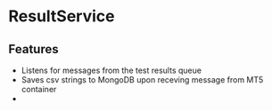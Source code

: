 # ResultService

## Features
- Listens for messages from the test results queue
- Saves csv strings to MongoDB upon receving message from MT5 container
- 
